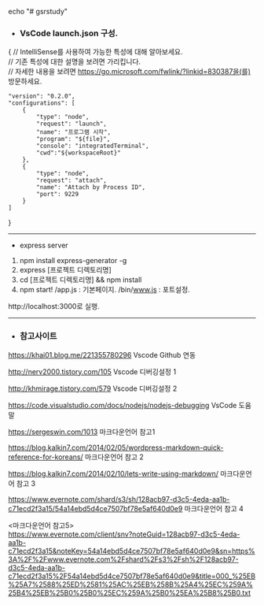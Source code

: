 echo "# gsrstudy" 

* ###  VsCode launch.json 구성. 

{
    // IntelliSense를 사용하여 가능한 특성에 대해 알아보세요.  
    // 기존 특성에 대한 설명을 보려면 가리킵니다.  
    // 자세한 내용을 보려면 https://go.microsoft.com/fwlink/?linkid=830387을(를) 방문하세요.

    "version": "0.2.0",  
    "configurations": [  
        {  
            "type": "node",  
            "request": "launch",  
            "name": "프로그램 시작",  
            "program": "${file}",  
            "console": "integratedTerminal",
            "cwd":"${workspaceRoot}"  
        },  
        {  
            "type": "node",  
            "request": "attach",  
            "name": "Attach by Process ID",  
            "port": 9229  
        }          
    ]  
}  

------------------------------------------------------------------------------------------------

* express server 

1. npm install express-generator -g
2. express [프로젝트 디렉토리명]
3. cd [프로젝트 디렉토리명] && npm install
4. npm start!
/app.js : 기본페이지.
/bin/www.js : 포트설정.

http://localhost:3000로 실행.

------------------------------------------------------------------------------------------------

* ### 참고사이트 

https://khai01.blog.me/221355780296   Vscode Github 연동

http://nerv2000.tistory.com/105       Vscode 디버깅설정 1

http://khmirage.tistory.com/579       Vscode 디버깅설정 2

https://code.visualstudio.com/docs/nodejs/nodejs-debugging    VsCode 도움말


https://sergeswin.com/1013  마크다운언어 참고1

https://blog.kalkin7.com/2014/02/05/wordpress-markdown-quick-reference-for-koreans/   마크다운언어 참고 2

https://blog.kalkin7.com/2014/02/10/lets-write-using-markdown/   마크다운언어 참고 3

https://www.evernote.com/shard/s3/sh/128acb97-d3c5-4eda-aa1b-c71ecd2f3a15/54a14ebd5d4ce7507bf78e5af640d0e9  마크다운언어 참고 4


<마크다운언어 참고5>  
https://www.evernote.com/client/snv?noteGuid=128acb97-d3c5-4eda-aa1b-c71ecd2f3a15&noteKey=54a14ebd5d4ce7507bf78e5af640d0e9&sn=https%3A%2F%2Fwww.evernote.com%2Fshard%2Fs3%2Fsh%2F128acb97-d3c5-4eda-aa1b-c71ecd2f3a15%2F54a14ebd5d4ce7507bf78e5af640d0e9&title=000_%25EB%25A7%2588%25ED%2581%25AC%25EB%258B%25A4%25EC%259A%25B4%25EB%25B0%25B0%25EC%259A%25B0%25EA%25B8%25B0.txt

